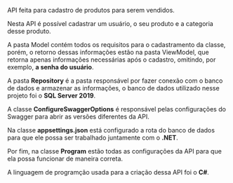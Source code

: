 API feita para cadastro de produtos para serem vendidos.

Nesta API é possível cadastrar um usuário, o seu produto e a categoria desse produto. 

A pasta Model contém todos os requisitos para o cadastramento da classe, porém, o retorno dessas informações estão na pasta ViewModel, que retorna apenas informações necessárias após o cadastro, omitindo, por exemplo, **a senha do usuário**. 

A pasta **Repository** é a pasta responsável por fazer conexão com o banco de dados e armazenar as informações, o banco de dados utilizado nesse projeto foi o **SQL Server 2019**.

A classe **ConfigureSwaggerOptions** é responsável pelas configurações do Swagger para abrir as versões diferentes da API.

Na classe **appsettings.json** está configurado a rota do banco de dados para que ele possa ser trabalhado juntamente com o **.NET**. 

Por fim, na classe **Program** estão todas as configurações da API para que ela possa funcionar de maneira correta. 

A linguagem de programção usada para a criação dessa API foi o **C#**.
